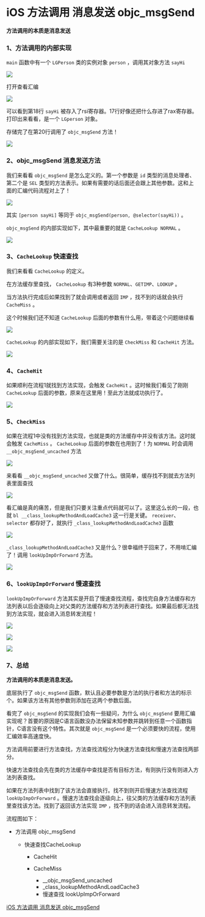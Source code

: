 # iOS 方法调用 消息发送 objc_msgSend
**方法调用的本质是消息发送**

### 1、方法调用的内部实现

`main` 函数中有一个 `LGPerson` 类的实例对象 `person` ，调用其对象方法 `sayHi`

![](./imgs/1.jpg)

打开查看汇编

![](./imgs/2.png)

可以看到第18行 `sayHi` 被存入了rsi寄存器。17行好像还把什么存进了rax寄存器。打印出来看看，是一个 `LGperson` 对象。

存储完了在第20行调用了 `objc_msgSend` 方法！ 

![](./imgs/3.jpg)

### 2、objc_msgSend 消息发送方法

我们来看看 `objc_msgSend` 是怎么定义的。第一个参数是 `id` 类型的消息处理者、第二个是 `SEL` 类型的方法表示。如果有需要的话后面还会跟上其他参数。这和上面的汇编代码流程对上了！ 

![](./imgs/4.jpg)

其实 `[person sayHi]` 等同于 `objc_msgSend(person, @selector(sayHi))` 。

`objc_msgSend` 的内部实现如下，其中最重要的就是 `CacheLookup NORMAL` 。 

![](./imgs/5.jpg)

### 3、`CacheLookup` 快速查找

我们来看看 `CacheLookup` 的定义。

在方法缓存里查找， `CacheLookup` 有3种参数 `NORMAL`、`GETIMP`、`LOOKUP` 。

当方法执行完成后如果找到了就会调用或者返回 `IMP` ，找不到的话就会执行 `CacheMiss` 。

这个时候我们还不知道 `CacheLookup` 后面的参数有什么用，带着这个问题继续看 

![](./imgs/6.jpg)

`CacheLookup` 的内部实现如下，我们需要关注的是 `CheckMiss` 和 `CacheHit` 方法。 

![](./imgs/7.jpg)

### 4、`CacheHit`

如果顺利在流程1就找到方法实现，会触发 `CacheHit` 。这时候我们看见了刚刚 `CacheLookup` 后面的参数，原来在这里用！至此方法就成功执行了。 

![](./imgs/8.jpg)

### 5、`CheckMiss`

如果在流程1中没有找到方法实现，也就是类的方法缓存中并没有该方法。这时就会触发 `CacheMiss` 。 `CacheLookup` 后面的参数在也用到了！为 `NORMAL` 时会调用 `__objc_msgSend_uncached` 方法 

![](./imgs/9.jpg)

来看看 `__objc_msgSend_uncached` 又做了什么。很简单，缓存找不到就去方法列表里面查找 

![](./imgs/10.jpg)

看汇编是真的痛苦，但是我们只要关注重点代码就可以了。这里这么长的一段，也就 `bl __class_lookupMethodAndLoadCache3` 这一行是关键。 `receiver`、`selector` 都存好了，就执行 `_class_lookupMethodAndLoadCache3` 函数 

![](./imgs/11.jpg)

`_class_lookupMethodAndLoadCache3` 又是什么？很幸福终于回来了，不用啃汇编了！调用 `lookUpImpOrForward` 方法。 

![](./imgs/12.jpg)
### 6、`lookUpImpOrForward` 慢速查找

`lookUpImpOrForward` 方法其实是开启了慢速查找流程，查找完自身方法缓存和方法列表以后会逐级向上对父类的方法缓存和方法列表进行查找。如果最后都无法找到方法实现，就会进入消息转发流程！

![](./imgs/13.jpg)

![](./imgs/14.jpg)

![](./imgs/15.jpg)

### 7、总结

**方法调用的本质是消息发送。**

底层执行了 `objc_msgSend` 函数，默认且必要参数是方法的执行者和方法的标示个。如果该方法有其他参数则添加在这两个参数后面。

看完了 `objc_msgSend` 的实现我们会有一些疑问，为什么 `objc_msgSend` 要用汇编实现呢？首要的原因是C语言函数没办法保留未知参数并跳转到任意一个函数指针，C语言没有这个特性。其次就是 `objc_msgSend` 是一个必须要快的流程，使用汇编效率高速度快。

方法调用前要进行方法查找，方法查找流程分为快速方法查找和慢速方法查找两部分。

快速方法查找会先在类的方法缓存中查找是否有目标方法，有则执行没有则进入方法列表查找。

如果在方法列表中找到了该方法会直接执行。找不到则开启慢速方法查找流程 `lookUpImpOrForward` 。慢速方法查找会逐级向上，往父类的方法缓存和方法列表里查找该方法。找到了返回该方法实现 `IMP` ，找不到的话会进入消息转发流程。

流程图如下：

* 方法调用 objc_msgSend

	* 快速查找CacheLookup

		* CacheHit
		* CacheMiss

			* __objc_msgSend_uncached
			* _class_lookupMethodAndLoadCache3
			* 慢速查找 lookUpImpOrForward

[iOS 方法调用 消息发送 objc_msgSend](https://juejin.cn/post/6844904137650339847)